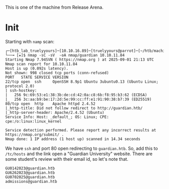 This is one of the machine from Release Arena.
# Init
Starting with `namp` scan:
```
┌─[htb_lab_truelyyours]─[10.10.16.89]─[truelyyours@parrot]─[~/htb/machines/guardian]
└──╼ [★]$ nmap -sC -sV  -oA nmap/guardian 10.10.11.84
Starting Nmap 7.94SVN ( https://nmap.org ) at 2025-09-01 21:13 UTC
Nmap scan report for 10.10.11.84
Host is up (0.092s latency).
Not shown: 998 closed tcp ports (conn-refused)
PORT   STATE SERVICE VERSION
22/tcp open  ssh     OpenSSH 8.9p1 Ubuntu 3ubuntu0.13 (Ubuntu Linux; protocol 2.0)
| ssh-hostkey:
|   256 9c:69:53:e1:38:3b:de:cd:42:0a:c8:6b:f8:95:b3:62 (ECDSA)
|_  256 3c:aa:b9:be:17:2d:5e:99:cc:ff:e1:91:90:38:b7:39 (ED25519)
80/tcp open  http    Apache httpd 2.4.52
|_http-title: Did not follow redirect to http://guardian.htb/
|_http-server-header: Apache/2.4.52 (Ubuntu)
Service Info: Host: _default_; OS: Linux; CPE: cpe:/o:linux:linux_kernel

Service detection performed. Please report any incorrect results at https://nmap.org/submit/ .
Nmap done: 1 IP address (1 host up) scanned in 14.34 seconds
```

We have `ssh` and port 80 open redirecting to `guardian.htb`. So, add this to `/tc/hosts` and the link open a "Guardian University" website. There are some student's review with their email id, so let's note that.
```
GU0142023@guardian.htb
GU6262023@guardian.htb
GU0702025@guardian.htb
admissions@guardian.htb
```
